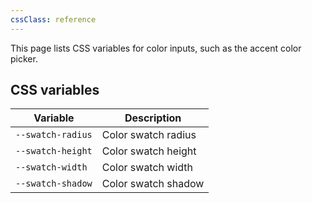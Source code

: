 ```yaml
---
cssClass: reference
---
```


This page lists CSS variables for color inputs, such as the accent color picker.

## CSS variables

| Variable          | Description         |
| ----------------- | ------------------- |
| `--swatch-radius` | Color swatch radius |
| `--swatch-height` | Color swatch height |
| `--swatch-width`  | Color swatch width  |
| `--swatch-shadow` | Color swatch shadow |

